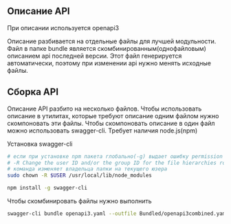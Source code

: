 ## Описание API

При описании используется openapi3

Описание разбивается на отдельные файлы для лучшей модульности. Файл в папке bundle является скомбинированным(однофайловым) описанием api последней версии. Этот файл генерируется автоматически, поэтому при изменении api нужно менять исходные файлы.


##  Сборка API

Описание API разбито на несколько файлов. Чтобы использовать описание в утилитах, которые требуют описание одним файлом нужно скомпоновать эти файлы. Чтобы скомпоновать описание в один файл можно использовать swagger-cli. Требует наличия node.js(npm)

Установка swagger-cli

```bash
# если при установке npm пакета глобально(-g) выдает ошибку permission denied нужно выполнить команду ниже
# -R Change the user ID and/or the group ID for the file hierarchies rooted in the files instead of just the files themselves.
# команда изменяет владельца папки на текущего юзера
sudo chown -R $USER /usr/local/lib/node_modules

npm install -g swagger-cli
```

Чтобы скомбинировать файлы нужно выполнить

```bash
swagger-cli bundle openapi3.yaml --outfile Bundled/openapi3combined.yaml --type yaml
```
